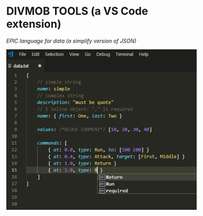 DIVMOB TOOLS (a VS Code extension)
=====================
*EPIC language for data (a simplify version of JSON)*

![](https://raw.githubusercontent.com/damphat/divmob-vscode/master/images/editor.png)